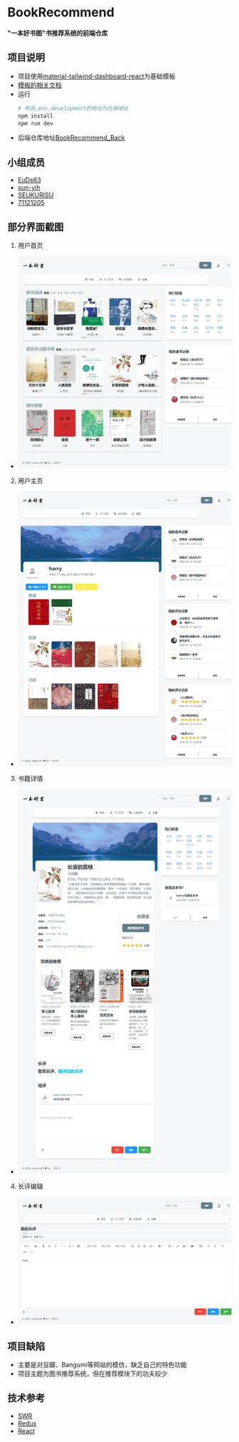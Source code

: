 # BookRecommend

**"一本好书图"书推荐系统的前端仓库**

## 项目说明
- 项目使用[material-tailwind-dashboard-react](https://github.com/creativetimofficial/material-tailwind-dashboard-react)为基础模板
- [模板的相关文档](https://www.material-tailwind.com/docs/react/theming)
- 运行
  ```bash
  # 修改.env.development的地址为后端地址
  npm install
  npm run dev
  ```
- 后端仓库地址[BookRecommend_Back](https://github.com/EuDs63/BookRecommend_Back)

## 小组成员
- [EuDs63](https://github.com/EuDs63)
- [sun-yih](https://github.com/EuDs63)
- [SEUKURISU](https://github.com/SEUKURISU)
- [71121205](https://github.com/71121205)

## 部分界面截图
1. 用户首页
- ![用户首页](public/img/user_main.png)

2. 用户主页
- ![用户主页](public/img/user_profile.png)

3. 书籍详情
- ![书籍详情](public/img/book_detail.png)

4. 长评编辑
- ![长评编辑](public/img/article_preview.png)

## 项目缺陷
- 主要是对豆瓣、Bangumi等网站的模仿，缺乏自己的特色功能
- 项目主题为图书推荐系统，但在推荐模块下的功夫较少

## 技术参考
- [SWR](https://swr.vercel.app/zh-CN/docs/getting-started)
- [Redux](https://redux.js.org/introduction/getting-started)
- [React](https://react.dev/learn)